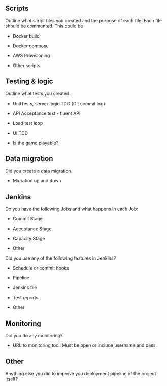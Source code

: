 ## Scripts

Outline what script files you created and the purpose of each file. Each file should be commented. This could be

- Docker build

- Docker compose

- AWS Provisioning 

- Other scripts


## Testing & logic

Outline what tests you created.

- UnitTests, server logic TDD (Git commit log)

- API Acceptance test - fluent API

- Load test loop

- UI TDD

- Is the game playable?


## Data migration

Did you create a data migration.

- Migration up and down


## Jenkins

Do you have the following Jobs and what happens in each Job:

- Commit Stage

- Acceptance Stage

- Capacity Stage

- Other


Did you use any of the following features in Jenkins?

- Schedule or commit hooks

- Pipeline

- Jenkins file

- Test reports

- Other


## Monitoring

Did you do any monitoring?

- URL to monitoring tool. Must be open or include username and pass.


## Other

Anything else you did to improve you deployment pipeline of the project itself?
